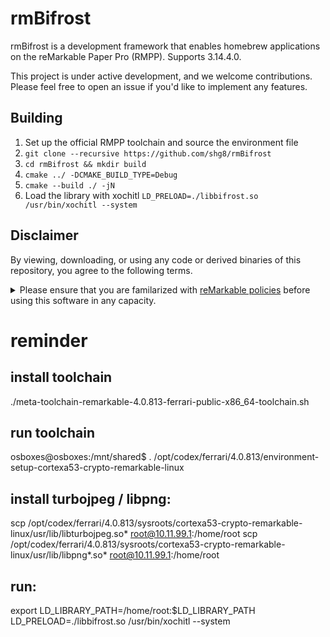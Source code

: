 # rmBifrost
rmBifrost is a development framework that enables homebrew applications on the reMarkable Paper Pro (RMPP). Supports 3.14.4.0.

This project is under active development, and we welcome contributions. Please feel free to open an issue if you'd like to implement any features.

## Building
1. Set up the official RMPP toolchain and source the environment file
2. `git clone --recursive https://github.com/shg8/rmBifrost`
3. `cd rmBifrost && mkdir build`
4. `cmake ../ -DCMAKE_BUILD_TYPE=Debug`
5. `cmake --build ./ -jN`
6. Load the library with xochitl `LD_PRELOAD=./libbifrost.so /usr/bin/xochitl --system`

## Disclaimer
By viewing, downloading, or using any code or derived binaries of this repository, you agree to the following terms.
<details>
  <summary>Please ensure that you are familarized with <a href="https://support.remarkable.com/s/article/Limited-Warranty-Policy">reMarkable policies</a> before using this software in any capacity.</summary>
  
  This software is provided "as is," without any express or implied warranties of any kind, including, but not limited to, implied warranties of merchantability, fitness for a particular purpose, or non-infringement. In no event shall the authors or copyright holders be liable for any claim, damages, or other liability, whether in an action of contract, tort, or otherwise, arising from, out of, or in connection with the software or the use or other dealings in the software.

  By using this software, you acknowledge that you assume all risks associated with its use and accept that no warranty, guarantee, or representation is made regarding the accuracy, reliability, or performance of the software.

  "reMarkable" and "reMarkable Paper Pro" are registered trademarks of Remarkable AS. All rights in the trademarks are the property of Remarkable AS. Any use is for nominative purposes only, and no endorsement, sponsorship, or affiliation is implied or intended.
</details>

# reminder

## install toolchain

./meta-toolchain-remarkable-4.0.813-ferrari-public-x86_64-toolchain.sh 

## run toolchain

osboxes@osboxes:/mnt/shared$  . /opt/codex/ferrari/4.0.813/environment-setup-cortexa53-crypto-remarkable-linux

## install turbojpeg / libpng:

scp /opt/codex/ferrari/4.0.813/sysroots/cortexa53-crypto-remarkable-linux/usr/lib/libturbojpeg.so* root@10.11.99.1:/home/root
scp /opt/codex/ferrari/4.0.813/sysroots/cortexa53-crypto-remarkable-linux/usr/lib/libpng*.so* root@10.11.99.1:/home/root

## run:
export LD_LIBRARY_PATH=/home/root:$LD_LIBRARY_PATH
LD_PRELOAD=./libbifrost.so /usr/bin/xochitl --system
